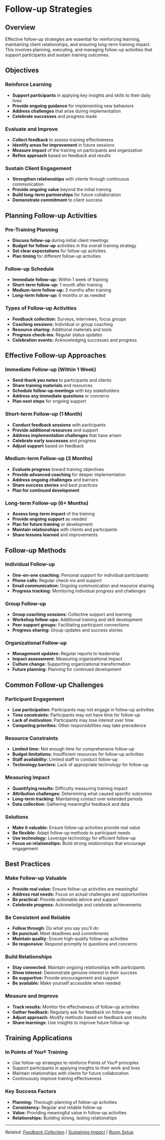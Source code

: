 # Follow-up Strategies

## Overview

Effective follow-up strategies are essential for reinforcing learning, maintaining client relationships, and ensuring long-term training impact. This involves planning, executing, and managing follow-up activities that support participants and sustain training outcomes.

## Objectives

### Reinforce Learning
- **Support participants** in applying key insights and skills to their daily lives
- **Provide ongoing guidance** for implementing new behaviors
- **Address challenges** that arise during implementation
- **Celebrate successes** and progress made

### Evaluate and Improve
- **Collect feedback** to assess training effectiveness
- **Identify areas for improvement** in future sessions
- **Measure impact** of the training on participants and organization
- **Refine approach** based on feedback and results

### Sustain Client Engagement
- **Strengthen relationships** with clients through continuous communication
- **Provide ongoing value** beyond the initial training
- **Build long-term partnerships** for future collaboration
- **Demonstrate commitment** to client success

## Planning Follow-up Activities

### Pre-Training Planning
- **Discuss follow-up** during initial client meetings
- **Budget for follow-up** activities in the overall training strategy
- **Set clear expectations** for follow-up activities
- **Plan timing** for different follow-up activities

### Follow-up Schedule
- **Immediate follow-up:** Within 1 week of training
- **Short-term follow-up:** 1 month after training
- **Medium-term follow-up:** 3 months after training
- **Long-term follow-up:** 6 months or as needed

### Types of Follow-up Activities
- **Feedback collection:** Surveys, interviews, focus groups
- **Coaching sessions:** Individual or group coaching
- **Resource sharing:** Additional materials and tools
- **Progress check-ins:** Regular status updates
- **Celebration events:** Acknowledging successes and progress

## Effective Follow-up Approaches

### Immediate Follow-up (Within 1 Week)
- **Send thank you notes** to participants and clients
- **Share training materials** and resources
- **Schedule follow-up meetings** with key stakeholders
- **Address any immediate questions** or concerns
- **Plan next steps** for ongoing support

### Short-term Follow-up (1 Month)
- **Conduct feedback sessions** with participants
- **Provide additional resources** and support
- **Address implementation challenges** that have arisen
- **Celebrate early successes** and progress
- **Adjust support** based on feedback

### Medium-term Follow-up (3 Months)
- **Evaluate progress** toward training objectives
- **Provide advanced coaching** for deeper implementation
- **Address ongoing challenges** and barriers
- **Share success stories** and best practices
- **Plan for continued development**

### Long-term Follow-up (6+ Months)
- **Assess long-term impact** of the training
- **Provide ongoing support** as needed
- **Plan for future training** or development
- **Maintain relationships** with clients and participants
- **Share lessons learned** and improvements

## Follow-up Methods

### Individual Follow-up
- **One-on-one coaching:** Personal support for individual participants
- **Phone calls:** Regular check-ins and support
- **Email communication:** Ongoing communication and resource sharing
- **Progress tracking:** Monitoring individual progress and challenges

### Group Follow-up
- **Group coaching sessions:** Collective support and learning
- **Workshop follow-ups:** Additional training and skill development
- **Peer support groups:** Facilitating participant connections
- **Progress sharing:** Group updates and success stories

### Organizational Follow-up
- **Management updates:** Regular reports to leadership
- **Impact assessment:** Measuring organizational impact
- **Culture change:** Supporting organizational transformation
- **Future planning:** Planning for continued development

## Common Follow-up Challenges

### Participant Engagement
- **Low participation:** Participants may not engage in follow-up activities
- **Time constraints:** Participants may not have time for follow-up
- **Lack of motivation:** Participants may lose interest over time
- **Competing priorities:** Other responsibilities may take precedence

### Resource Constraints
- **Limited time:** Not enough time for comprehensive follow-up
- **Budget limitations:** Insufficient resources for follow-up activities
- **Staff availability:** Limited staff to conduct follow-up
- **Technology barriers:** Lack of appropriate technology for follow-up

### Measuring Impact
- **Quantifying results:** Difficulty measuring training impact
- **Attribution challenges:** Determining what caused specific outcomes
- **Long-term tracking:** Maintaining contact over extended periods
- **Data collection:** Gathering meaningful feedback and data

### Solutions
- **Make it valuable:** Ensure follow-up activities provide real value
- **Be flexible:** Adapt follow-up methods to participant needs
- **Use technology:** Leverage technology for efficient follow-up
- **Focus on relationships:** Build strong relationships that encourage engagement

## Best Practices

### Make Follow-up Valuable
- **Provide real value:** Ensure follow-up activities are meaningful
- **Address real needs:** Focus on actual challenges and opportunities
- **Be practical:** Provide actionable advice and support
- **Celebrate progress:** Acknowledge and celebrate achievements

### Be Consistent and Reliable
- **Follow through:** Do what you say you'll do
- **Be punctual:** Meet deadlines and commitments
- **Maintain quality:** Ensure high-quality follow-up activities
- **Be responsive:** Respond promptly to questions and concerns

### Build Relationships
- **Stay connected:** Maintain ongoing relationships with participants
- **Show interest:** Demonstrate genuine interest in their success
- **Be supportive:** Provide encouragement and support
- **Be available:** Make yourself accessible when needed

### Measure and Improve
- **Track results:** Monitor the effectiveness of follow-up activities
- **Gather feedback:** Regularly ask for feedback on follow-up
- **Adjust approach:** Modify methods based on feedback and results
- **Share learnings:** Use insights to improve future follow-up

## Training Applications

### In Points of You® Training
- Use follow-up strategies to reinforce Points of You® principles
- Support participants in applying insights to their work and lives
- Maintain relationships with clients for future collaboration
- Continuously improve training effectiveness

### Key Success Factors
- **Planning:** Thorough planning of follow-up activities
- **Consistency:** Regular and reliable follow-up
- **Value:** Providing meaningful value in follow-up activities
- **Relationships:** Building strong, lasting relationships

---

*Related: [Feedback Collection](feedback-collection.md) | [Sustaining Impact](sustaining-impact.md) | [Room Setup](../training-preparation/room-setup.md)*

